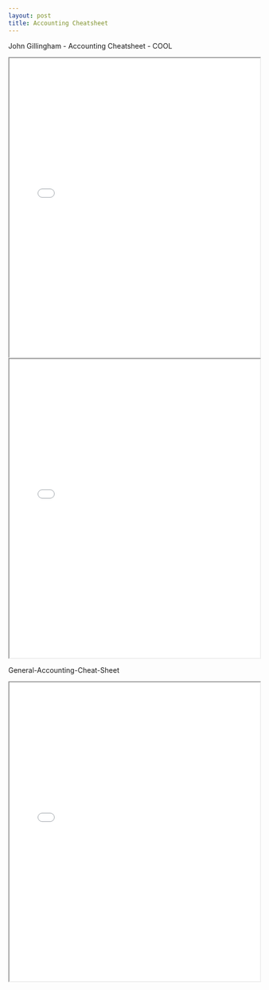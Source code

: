 ```yaml
---
layout: post
title: Accounting Cheatsheet
---
```


John Gillingham - Accounting Cheatsheet - COOL

<div class="pdf-container">
    <iframe src="./assets/misc/2015-4-26_Accounting_Cheat_Sheet_John_Gillingham_all_rights_reserved_posted_4-27-2015.pdf" height="600" width="100%" allowFullScreen="true">
    </iframe>
</div>


<div class="pdf-container">
    <iframe src="./assets/misc/2015-5-1-Learn_Debits_and_Credits__PDF2_John_Gillingham_all_rights_reserved.pdf" height="600" width="100%" allowFullScreen="true">
    </iframe>
</div>


General-Accounting-Cheat-Sheet

<div class="pdf-container">
    <iframe src="./assets/misc/General-Accounting-Cheat-Sheet.pdf" 
    height="600" width="100%" allowFullScreen="true">
    </iframe>
</div>